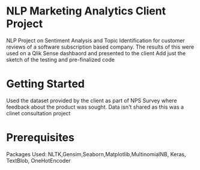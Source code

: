 # NLP Marketing Analytics Client Project
NLP Project on Sentiment Analysis and Topic Identification for customer reviews of a software subscription based company. The results of this were used on a Qlik Sense dashbaord and presented to the client
Add just the sketch of the testing and pre-finalized code

# Getting Started
Used the dataset provided by the client as part of NPS Survey where feedback about the product was sought. Data isn't shared as this was a clinet consultation project

# Prerequisites
Packages Used: NLTK,Gensim,Seaborn,Matplotlib,MultinomialNB, Keras, TextBlob, OneHotEncoder


